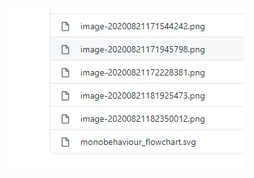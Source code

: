 ![image-20200821183010291](https://raw.githubusercontent.com/BUGyyc/myMd/master/%23.res/pic/image-20200821183010291.png)